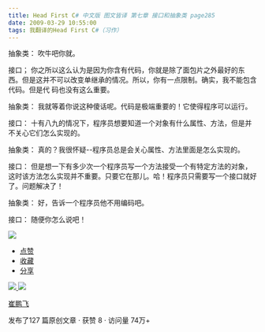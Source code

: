```yaml
---
title: Head First C# 中文版 图文皆译 第七章 接口和抽象类 page285
date: 2009-03-29 10:55:00
tags: 我翻译的Head First C#（习作）
---
```

抽象类：  吹牛吧你就。

  

接口；  你之所以这么认为是因为你含有代码，你就是除了面包片之外最好的东西。但是这并不可以改变单继承的情况。所以，你有一点限制。确实，我不能包含代码。但是代
码也没有这么重要。

抽象类：  我就等着你说这种傻话呢。代码是极端重要的！它使得程序可以运行。

接口：  十有八九的情况下，程序员想要知道一个对象有什么属性、方法，但是并不关心它们怎么实现的。

抽象类：  真的？我很怀疑--程序员总是会关心属性、方法里面是怎么实现的。

接口：
但是想一下有多少次一个程序员写一个方法接受一个有特定方法的对象，这时该方法怎么实现并不重要。只要它在那儿。哈！程序员只需要写一个接口就好了。问题解决了！

抽象类：  好，告诉一个程序员他不用编码吧。

接口：  随便你怎么说吧！

  

![](https://p-blog.csdn.net/images/p_blog_csdn_net/cuipengfei1/EntryImages/20090329/2009-03-29_10-50-11.jpg)

  * [ 点赞  ](javascript:;)
  * [ 收藏  ](javascript:;)
  * [ 分享 ](javascript:;)

[ ![](https://profile.csdnimg.cn/5/2/5/3_cuipengfei1)
![](https://g.csdnimg.cn/static/user-reg-year/1x/11.png)
](https://blog.csdn.net/cuipengfei1)

[ 崔鹏飞 ](https://blog.csdn.net/cuipengfei1)

发布了127 篇原创文章  ·  获赞 8  ·  访问量 74万+

